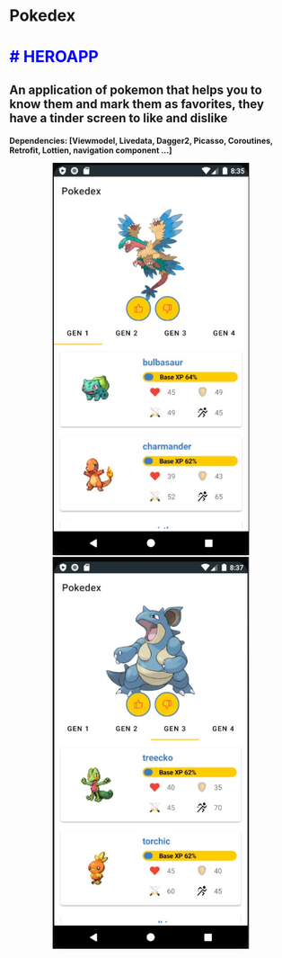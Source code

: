 # Pokedex

<h1 style= "color: #00f;
    text-transform: uppercase;"># HeroApp</h1>
<h2> An application of pokemon that helps you to know them and mark them as favorites, they have a tinder screen to like and dislike </h2>

<p>
    <h4>Dependencies: [Viewmodel, Livedata, Dagger2, Picasso, Coroutines, Retrofit, Lottien, navigation component ...]    
</p>

<p align="center">
  <img src="https://github.com/FelipePolo/Pokedex/blob/master/Preview/1.jpg" width="350" title="hover text">
  <img src="https://github.com/FelipePolo/Pokedex/blob/master/Preview/2.jpg" width="350" title="hover text">
</p>
